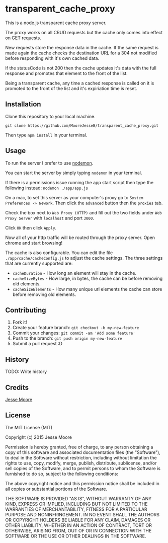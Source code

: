 # transparent_cache_proxy
This is a node.js transparent cache proxy server. 

The proxy works on all CRUD requests but the cache only comes into effect on GET requests.

New requests store the response data in the cache. If the same request is made again the cache checks the destination URL for a 304 not modified before responding with it's own cached data. 

If the statusCode is not 200 then the cache updates it's data with the full response and promotes that element to the front of the list. 

Being a transparent cache, any time a cached response is called on it is promoted to the front of the list and it's expiriation time is reset.


## Installation

Clone this repository to your local machine. 

`git clone https://github.com/MooreJesseB/transparent_cache_proxy.git`

Then type `npm install` in your terminal.

## Usage

To run the server I prefer to use [nodemon](https://github.com/remy/nodemon). 

You can start the server by simply typing `nodemon` in your terminal.

If there is a permissions issue running the app start script then type the following instead: `nodemon ./app/app.js`

On a mac, to set this server as your computer's proxy go to `System Preferences -> Nework`. Then click the `advanced` button then the `proxies` tab.

Check the box next to `Web Proxy (HTTP)` and fill out the two fields under `Web Proxy Server` with `localhost` and port `3000`.

Click `OK` then click `Apply`.

Now all of your http traffic will be routed through the proxy server. Open chrome and start browsing!

The cache is also configurable. You can edit the file `./app/cache/cacheConfig.js` to adjust the cache settings. The three settings that are currently supported are: 
* `cacheDuration` - How long an element will stay in the cache.
* `cacheSizeBytes` - How large, in bytes, the cache can be before removing old elements.
* `cacheSizeElements` - How many unique url elements the cache can store before removing old elements.

## Contributing

1. Fork it!
2. Create your feature branch: `git checkout -b my-new-feature`
3. Commit your changes: `git commit -am 'Add some feature'`
4. Push to the branch: `git push origin my-new-feature`
5. Submit a pull request :D

## History

TODO: Write history

## Credits

[Jesse Moore](https://github.com/MooreJesseB)

## License

The MIT License (MIT)

Copyright (c) 2015 Jesse Moore

Permission is hereby granted, free of charge, to any person obtaining a copy
of this software and associated documentation files (the "Software"), to deal
in the Software without restriction, including without limitation the rights
to use, copy, modify, merge, publish, distribute, sublicense, and/or sell
copies of the Software, and to permit persons to whom the Software is
furnished to do so, subject to the following conditions:

The above copyright notice and this permission notice shall be included in all
copies or substantial portions of the Software.

THE SOFTWARE IS PROVIDED "AS IS", WITHOUT WARRANTY OF ANY KIND, EXPRESS OR
IMPLIED, INCLUDING BUT NOT LIMITED TO THE WARRANTIES OF MERCHANTABILITY,
FITNESS FOR A PARTICULAR PURPOSE AND NONINFRINGEMENT. IN NO EVENT SHALL THE
AUTHORS OR COPYRIGHT HOLDERS BE LIABLE FOR ANY CLAIM, DAMAGES OR OTHER
LIABILITY, WHETHER IN AN ACTION OF CONTRACT, TORT OR OTHERWISE, ARISING FROM,
OUT OF OR IN CONNECTION WITH THE SOFTWARE OR THE USE OR OTHER DEALINGS IN THE
SOFTWARE.
